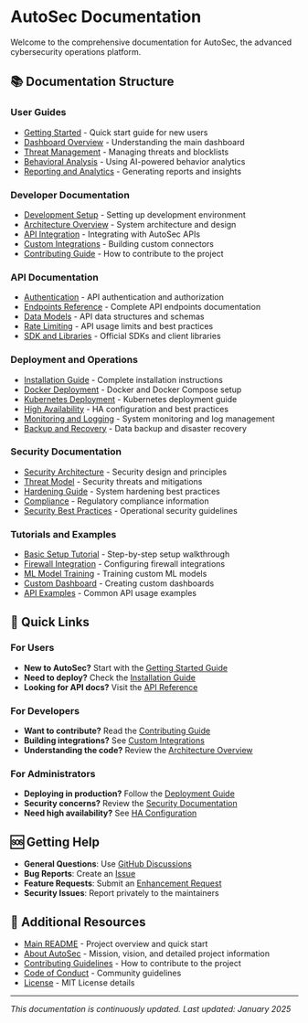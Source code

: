 # AutoSec Documentation

Welcome to the comprehensive documentation for AutoSec, the advanced cybersecurity operations platform.

## 📚 Documentation Structure

### User Guides
- [Getting Started](user-guide/getting-started.md) - Quick start guide for new users
- [Dashboard Overview](user-guide/dashboard.md) - Understanding the main dashboard
- [Threat Management](user-guide/threat-management.md) - Managing threats and blocklists
- [Behavioral Analysis](user-guide/behavioral-analysis.md) - Using AI-powered behavior analytics
- [Reporting and Analytics](user-guide/reporting.md) - Generating reports and insights

### Developer Documentation
- [Development Setup](developer-guide/setup.md) - Setting up development environment
- [Architecture Overview](developer-guide/architecture.md) - System architecture and design
- [API Integration](developer-guide/api-integration.md) - Integrating with AutoSec APIs
- [Custom Integrations](developer-guide/custom-integrations.md) - Building custom connectors
- [Contributing Guide](developer-guide/contributing.md) - How to contribute to the project

### API Documentation
- [Authentication](api/authentication.md) - API authentication and authorization
- [Endpoints Reference](api/endpoints.md) - Complete API endpoints documentation
- [Data Models](api/data-models.md) - API data structures and schemas
- [Rate Limiting](api/rate-limiting.md) - API usage limits and best practices
- [SDK and Libraries](api/sdks.md) - Official SDKs and client libraries

### Deployment and Operations
- [Installation Guide](deployment/installation.md) - Complete installation instructions
- [Docker Deployment](deployment/docker.md) - Docker and Docker Compose setup
- [Kubernetes Deployment](deployment/kubernetes.md) - Kubernetes deployment guide
- [High Availability](deployment/high-availability.md) - HA configuration and best practices
- [Monitoring and Logging](deployment/monitoring.md) - System monitoring and log management
- [Backup and Recovery](deployment/backup.md) - Data backup and disaster recovery

### Security Documentation
- [Security Architecture](security/architecture.md) - Security design and principles
- [Threat Model](security/threat-model.md) - Security threats and mitigations
- [Hardening Guide](security/hardening.md) - System hardening best practices
- [Compliance](security/compliance.md) - Regulatory compliance information
- [Security Best Practices](security/best-practices.md) - Operational security guidelines

### Tutorials and Examples
- [Basic Setup Tutorial](tutorials/basic-setup.md) - Step-by-step setup walkthrough
- [Firewall Integration](tutorials/firewall-integration.md) - Configuring firewall integrations
- [ML Model Training](tutorials/ml-training.md) - Training custom ML models
- [Custom Dashboard](tutorials/custom-dashboard.md) - Creating custom dashboards
- [API Examples](tutorials/api-examples.md) - Common API usage examples

## 🚀 Quick Links

### For Users
- **New to AutoSec?** Start with the [Getting Started Guide](user-guide/getting-started.md)
- **Need to deploy?** Check the [Installation Guide](deployment/installation.md)
- **Looking for API docs?** Visit the [API Reference](api/endpoints.md)

### For Developers
- **Want to contribute?** Read the [Contributing Guide](developer-guide/contributing.md)
- **Building integrations?** See [Custom Integrations](developer-guide/custom-integrations.md)
- **Understanding the code?** Review the [Architecture Overview](developer-guide/architecture.md)

### For Administrators
- **Deploying in production?** Follow the [Deployment Guide](deployment/installation.md)
- **Security concerns?** Review the [Security Documentation](security/architecture.md)
- **Need high availability?** See [HA Configuration](deployment/high-availability.md)

## 🆘 Getting Help

- **General Questions**: Use [GitHub Discussions](https://github.com/GizzZmo/AutoSec/discussions)
- **Bug Reports**: Create an [Issue](https://github.com/GizzZmo/AutoSec/issues)
- **Feature Requests**: Submit an [Enhancement Request](https://github.com/GizzZmo/AutoSec/issues/new)
- **Security Issues**: Report privately to the maintainers

## 📖 Additional Resources

- [Main README](../README.md) - Project overview and quick start
- [About AutoSec](../ABOUT.md) - Mission, vision, and detailed project information
- [Contributing Guidelines](../CONTRIBUTING.md) - How to contribute to the project
- [Code of Conduct](../CODE_OF_CONDUCT.md) - Community guidelines
- [License](../LICENSE) - MIT License details

---

*This documentation is continuously updated. Last updated: January 2025*